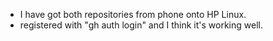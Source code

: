 - I have got both repositories from phone onto HP Linux.
- registered with "gh auth login" and I think it's working well.